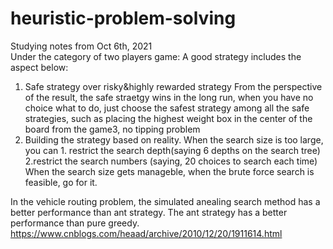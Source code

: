 # heuristic-problem-solving



Studying notes from Oct 6th, 2021 \
Under the category of two players game:
A good strategy includes the aspect below:
1. Safe strategy over risky&highly rewarded strategy
From the perspective of the result, the safe straetgy wins in the long run, when you have no choice what to do, just choose the safest strategy among all the safe strategies,
such as placing the highest weight box in the center of the board from the game3, no tipping problem
2. Building the strategy based on reality.
When the search size is too large, you can 1. restrict the search depth(saying 6 depths on the search tree) 2.restrict the search numbers (saying, 20 choices to search each time)
When the search size gets manageble, when the brute force search is feasible, go for it.


In the vehicle routing problem,
the simulated anealing search method has a better performance than ant strategy. The ant strategy has a better performance than pure greedy.
https://www.cnblogs.com/heaad/archive/2010/12/20/1911614.html

